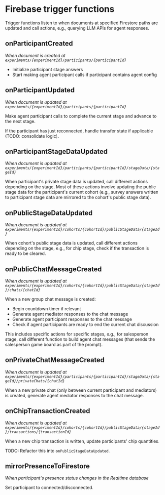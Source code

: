 # Firebase trigger functions

Trigger functions listen to when documents at specified Firestore paths are
updated and call actions, e.g., querying LLM APIs for agent responses.


## onParticipantCreated
*When document is created at `experiments/{experimentId}/participants/{participantId}`*

- Initialize participant stage answers
- Start making agent participant calls if participant contains agent config


## onParticipantUpdated
*When document is updated at `experiments/{experimentId}/participants/{participantId}`*

Make agent participant calls to complete the current stage and advance to the
next stage.

If the participant has just reconnected, handle transfer state if applicable
(TODO: consolidate logic).


## onParticipantStageDataUpdated
*When document is updated at `experiments/{experimentId}/participants/{participantId}/stageData/{stageId}`*

When participant's private stage data is updated, call different actions
depending on the stage. Most of these actions involve updating the public
stage data for the participant's current cohort (e.g., survey answers
written to participant stage data are mirrored to the cohort's public stage
data).


## onPublicStageDataUpdated
*When document is updated at `experiments/{experimentId}/cohorts/{cohortId}/publicStageData/{stageId}`*

When cohort's public stage data is updated, call different actions
depending on the stage, e.g., for chip stage, check if the transaction is
ready to be cleared.


## onPublicChatMessageCreated
*When document is updated at `experiments/{experimentId}/cohorts/{cohortId}/publicStageData/{stageId}/chats/{chatId}`*

When a new group chat message is created:
- Begin countdown timer if relevant
- Generate agent mediator responses to the chat message
- Generate agent participant responses to the chat message
- Check if agent participants are ready to end the current chat discussion

This includes specific actions for specific stages, e.g., for salesperson
stage, call different function to build agent chat messages (that sends
the salesperson game board as part of the prompt).


## onPrivateChatMessageCreated
*When document is updated at `experiments/{experimentId}/participants/{participantId}/stageData/{stageId}/privateChats/{chatId}`*

When a new private chat (only between current participant and mediators) is
created, generate agent mediator responses to the chat message.


## onChipTransactionCreated
*When document is updated at `experiments/{experimentId}/cohorts/{cohortId}/publicStageData/{stageId}/transactions/{transactionId}`*

When a new chip transaction is written, update participants' chip quantities.

TODO: Refactor this into `onPublicStageDataUpdated`.


## mirrorPresenceToFirestore
*When participant's presence status changes in the Realtime database*

Set participant to connected/disconnected.